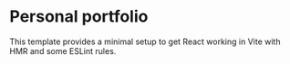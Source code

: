 # Personal portfolio 

This template provides a minimal setup to get React working in Vite with HMR and some ESLint rules.


